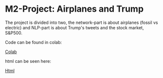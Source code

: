 # M2-Project: Airplanes and Trump

The project is divided into two, the network-part is about airplanes (fossil vs electric) and NLP-part is about Trump's tweets and the stock market, S&P500.

Code can be found in colab:

[Colab](https://colab.research.google.com/drive/1PhMeARbtLYwAEyB6beZal7DNZTxt8_bA#scrollTo=FOZeA_izCc3C)

html can be seen here:

[Html](https://htmlpreview.github.io/?https://github.com/Graverz/M2-Project-Trump/blob/master/Final.html)

